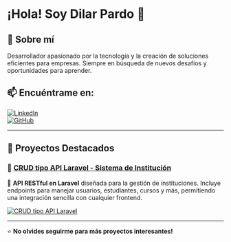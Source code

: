 # ¡Hola! Soy Dilar Pardo 👋

## 🚀 Sobre mí
Desarrollador apasionado por la tecnología y la creación de soluciones eficientes para empresas. Siempre en búsqueda de nuevos desafíos y oportunidades para aprender.

## 📫 Encuéntrame en:

[![LinkedIn](https://img.shields.io/badge/LinkedIn-0077B5?style=for-the-badge&logo=linkedin&logoColor=white)](https://www.linkedin.com/in/dilar-jose-pardo-burgos/)  
[![GitHub](https://img.shields.io/badge/GitHub-181717?style=for-the-badge&logo=github&logoColor=white)](https://github.com/DilarPardo)  

---

## 📌 Proyectos Destacados

### 🔹 [CRUD tipo API Laravel - Sistema de Institución](https://github.com/DilarPardo/Api_Laravel)
📌 **API RESTful en Laravel** diseñada para la gestión de instituciones. Incluye endpoints para manejar usuarios, estudiantes, cursos y más, permitiendo una integración sencilla con cualquier frontend.

[![CRUD tipo API Laravel](https://github-readme-stats.vercel.app/api/pin/?username=DilarPardo&repo=Api_Laravel&theme=dark)](https://github.com/DilarPardo/Api_Laravel)

---
⭐ **No olvides seguirme para más proyectos interesantes!**
